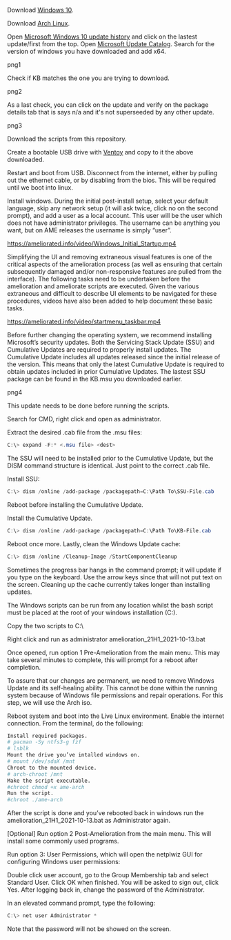 Download [Windows 10](https://tb.rg-adguard.net/public.php).

Download [Arch Linux](https://archlinux.org/download/).


Open [Microsoft Windows 10 update history](https://support.microsoft.com/en-us/topic/windows-10-update-history-8127c2c6-6edf-4fdf-8b9f-0f7be1ef3562) and click on the lastest update/first from the top.
Open [Microsoft Update Catalog](https://www.catalog.update.microsoft.com/home.aspx). Search for the version of windows you have downloaded and add x64.

png1

Check if KB matches the one you are trying to download.

png2

As a last check, you can click on the update and verify on the package details tab that is says n/a and it's not superseeded by any other update.

png3

Download the scripts from this repository.

Create a bootable USB drive with [Ventoy](ventoy.net) and copy to it the above downloaded.

Restart and boot from USB. Disconnect from the internet, either by pulling out the ethernet cable, or by disabling from the bios. This will be required until we boot into linux.

Install windows.
During the initial post-install setup, select your default language, skip any network setup (it will ask twice, click no on the second prompt), and add a user as a local account. This user will be the user which does not have administrator privileges. The username can be anything you want, but on AME releases the username is simply “user”.

https://ameliorated.info/video/Windows_Initial_Startup.mp4

Simplifying the UI and removing extraneous visual features is one of the critical aspects of the amelioration process (as well as ensuring that certain subsequently damaged and/or non-responsive features are pulled from the interface). The following tasks need to be undertaken before the amelioration and ameliorate scripts are executed. Given the various extraneous and difficult to describe UI elements to be navigated for these procedures, videos have also been added to help document these basic tasks.

https://ameliorated.info/video/startmenu_taskbar.mp4

Before further changing the operating system, we recommend installing Microsoft’s security updates. Both the Servicing Stack Update (SSU) and Cumulative Updates are required to properly install updates. The Cumulative Update includes all updates released since the initial release of the version. This means that only the latest Cumulative Update is required to obtain updates included in prior Cumulative Updates. The lastest SSU package can be found in the KB.msu you downloaded earlier. 

png4

This update needs to be done before running the scripts.

Search for CMD, right click and open as administrator.

Extract the desired .cab file from the .msu files:

````powershell
C:\> expand -F:* <.msu file> <dest>
````
The SSU will need to be installed prior to the Cumulative Update, but the DISM command structure is identical. Just point to the correct .cab file.

Install SSU:
````powershell
C:\> dism /online /add-package /packagepath=C:\Path To\SSU-File.cab
````
Reboot before installing the Cumulative Update.

Install the Cumulative Update.
````powershell
C:\> dism /online /add-package /packagepath=C:\Path To\KB-File.cab
````
Reboot once more.
Lastly, clean the Windows Update cache:
````powershell
C:\> dism /online /Cleanup-Image /StartComponentCleanup
````
Sometimes the progress bar hangs in the command prompt; it will update if you type on the keyboard. Use the arrow keys since that will not put text on the screen. Cleaning up the cache currently takes longer than installing updates.

The Windows scripts can be run from any location whilst the bash script must be placed at the root of your windows installation (C:\).

Copy the two scripts to C:\

Right click and run as administrator amelioration_21H1_2021-10-13.bat

Once opened, run option 1 Pre-Amelioration from the main menu. This may take several minutes to complete, this will prompt for a reboot after completion. 

To assure that our changes are permanent, we need to remove Windows Update and its self-healing ability. This cannot be done within the running system because of Windows file permissions and repair operations.
For this step, we will use the Arch iso.

Reboot system and boot into the Live Linux environment. Enable the internet connection. From the terminal, do the following:
````bash
Install required packages.
# pacman -Sy ntfs3-g fzf
# lsblk
Mount the drive you’ve intalled windows on.
# mount /dev/sdaX /mnt
Chroot to the mounted device.
# arch-chroot /mnt
Make the script executable.
#chroot chmod +x ame-arch
Run the script.
#chroot ./ame-arch
````
After the script is done and you’ve rebooted back in windows run the amelioration_21H1_2021-10-13.bat as Administrator again.

[Optional] Run option 2 Post-Amelioration from the main menu. This will install some commonly used programs.

Run option 3: User Permissions, which will open the netplwiz GUI for configuring Windows user permissions:

Double click user account, go to the Group Membership tab and select Standard User. Click OK when finished. You will be asked to sign out, click Yes.
After logging back in, change the password of the Administrator.

In an elevated command prompt, type the following:
````powershell
C:\> net user Administrator *
````
Note that the password will not be showed on the screen.

